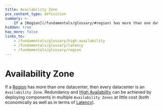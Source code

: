 ```yaml
---
title: Availability Zone
pcx_content_type: definition
summary: >-
    If a [Region](/fundamentals/glossary/#region) has more than one datacenter, then every datacenter is an `Availability Zone`. Redundancy and [High Availability](/fundamentals/glossary/#high-availability) can be achieved by deploying components in multiple `Availability Zones` at little cost (both economically as well as in terms of [Latency](/fundamentals/glossary/#latency)).
hidden: true
has_more: false
links_to:
    - /fundamentals/glossary/high-availability
    - /fundamentals/glossary/latency
    - /fundamentals/glossary/region
---
```


# Availability Zone

If a [Region](/fundamentals/glossary/region) has more than one datacenter, then every datacenter is an `Availability Zone`. Redundancy and [High Availability](/fundamentals/glossary/high-availability) can be achieved by deploying components in multiple `Availability Zones` at little cost (both economically as well as in terms of [Latency](/fundamentals/glossary/latency)).
